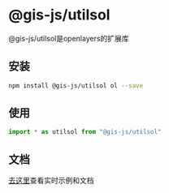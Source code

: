 # @gis-js/utilsol

@gis-js/utilsol是openlayers的扩展库

## 安装

```bash
npm install @gis-js/utilsol ol --save
```

## 使用

```javascript
import * as utilsol from "@gis-js/utilsol"
```




## 文档

[去这里](https://panzhiyue.github.io/gis-js/utilsol/index.html)查看实时示例和文档
